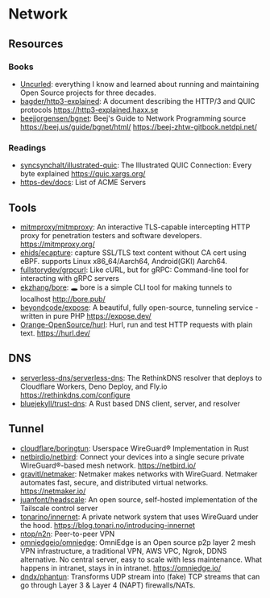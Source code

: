 # Network

## Resources

### Books

- [Uncurled](https://un.curl.dev/): everything I know and learned about running
  and maintaining Open Source projects for three decades.
- [bagder/http3-explained](https://github.com/bagder/http3-explained): A
  document describing the HTTP/3 and QUIC protocols
  <https://http3-explained.haxx.se>
- [beejjorgensen/bgnet](https://github.com/beejjorgensen/bgnet): Beej's Guide to
  Network Programming source <https://beej.us/guide/bgnet/html/>
  <https://beej-zhtw-gitbook.netdpi.net/>

### Readings

- [syncsynchalt/illustrated-quic](https://github.com/syncsynchalt/illustrated-quic):
  The Illustrated QUIC Connection: Every byte explained
  <https://quic.xargs.org/>
- [https-dev/docs](https://github.com/https-dev/docs/blob/master/list-of-acme-servers.md):
  List of ACME Servers

## Tools

- [mitmproxy/mitmproxy](https://github.com/mitmproxy/mitmproxy): An interactive
  TLS-capable intercepting HTTP proxy for penetration testers and software
  developers. <https://mitmproxy.org/>
- [ehids/ecapture](https://github.com/ehids/ecapture): capture SSL/TLS text
  content without CA cert using eBPF. supports Linux x86_64/Aarch64,
  Android(GKI) Aarch64.
- [fullstorydev/grpcurl](https://github.com/fullstorydev/grpcurl): Like cURL,
  but for gRPC: Command-line tool for interacting with gRPC servers
- [ekzhang/bore](https://github.com/ekzhang/bore): 🕳 bore is a simple CLI tool
  for making tunnels to localhost <http://bore.pub/>
- [beyondcode/expose](https://github.com/beyondcode/expose): A beautiful, fully
  open-source, tunneling service - written in pure PHP <https://expose.dev/>
- [Orange-OpenSource/hurl](https://github.com/Orange-OpenSource/hurl): Hurl, run
  and test HTTP requests with plain text. <https://hurl.dev/>

## DNS

- [serverless-dns/serverless-dns](https://github.com/serverless-dns/serverless-dns):
  The RethinkDNS resolver that deploys to Cloudflare Workers, Deno Deploy, and
  Fly.io <https://rethinkdns.com/configure>
- [bluejekyll/trust-dns](https://github.com/bluejekyll/trust-dns): A Rust based
  DNS client, server, and resolver

## Tunnel

- [cloudflare/boringtun](https://github.com/cloudflare/boringtun): Userspace
  WireGuard® Implementation in Rust
- [netbirdio/netbird](https://github.com/netbirdio/netbird): Connect your
  devices into a single secure private WireGuard®-based mesh network.
  <https://netbird.io/>
- [gravitl/netmaker](https://github.com/gravitl/netmaker): Netmaker makes
  networks with WireGuard. Netmaker automates fast, secure, and distributed
  virtual networks. <https://netmaker.io/>
- [juanfont/headscale](https://github.com/juanfont/headscale): An open source,
  self-hosted implementation of the Tailscale control server
- [tonarino/innernet](https://github.com/tonarino/innernet): A private network
  system that uses WireGuard under the hood.
  <https://blog.tonari.no/introducing-innernet>
- [ntop/n2n](https://github.com/ntop/n2n): Peer-to-peer VPN
- [omniedgeio/omniedge](https://github.com/omniedgeio/omniedge): OmniEdge is an
  Open source p2p layer 2 mesh VPN infrastructure, a traditional VPN, AWS VPC,
  Ngrok, DDNS alternative. No central server, easy to scale with less
  maintenance. What happens in intranet, stays in in intranet.
  <https://omniedge.io/>
- [dndx/phantun](https://github.com/dndx/phantun): Transforms UDP stream into
  (fake) TCP streams that can go through Layer 3 & Layer 4 (NAPT)
  firewalls/NATs.
